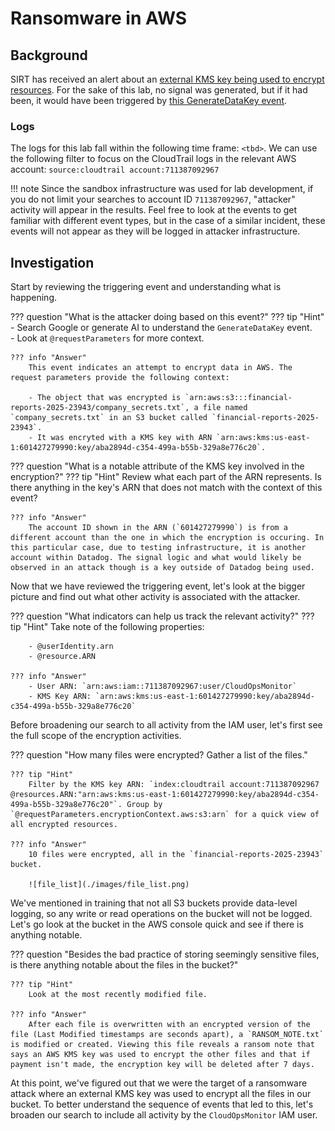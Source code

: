 # Ransomware in AWS
## Background

SIRT has received an alert about an [external KMS key being used to encrypt resources](https://github.com/DataDog/threat-detection/blob/main/rules/cloudtrail/aws_resource_encryption_ransomware.tf). For the sake of this lab, no signal was generated, but if it had been, it would have been triggered by [this GenerateDataKey event](https://app.datadoghq.com/logs?query=%40eventID%3A06d89b2c-cf2c-326f-aa8d-d80ba0dc8802&agg_m=count&agg_m_source=base&agg_t=count&clustering_pattern_field_path=message&cols=host%2Cservice%2C%40evt.name%2C%40requestParameters.bucketName%2C%40userIdentity.accessKeyId&event=AwAAAZWGathAgTavzAAAABhBWldHYkVTX0FBQVlhc0tkY0RDbGhnRFAAAAAkMDE5NTg2NmMtOTk3OC00ZDZiLWFjMzgtMmUwN2Q2YjAzNGRmAAHYoA&fromUser=true&messageDisplay=inline&refresh_mode=sliding&storage=flex_tier&stream_sort=desc&viz=stream&from_ts=1741716026101&to_ts=1741716926101&live=true).    

### Logs
The logs for this lab fall within the following time frame: `<tbd>`.
We can use the following filter to focus on the CloudTrail logs in the relevant AWS account:
`source:cloudtrail account:711387092967`

!!! note
    Since the sandbox infrastructure was used for lab development, if you do not limit your searches to account ID `711387092967`, "attacker" activity will appear in the results. Feel free to look at the events to get familiar with different event types, but in the case of a similar incident, these events will not appear as they will be logged in attacker infrastructure.


## Investigation
Start by reviewing the triggering event and understanding what is happening. 

??? question "What is the attacker doing based on this event?"
    ??? tip "Hint"
        - Search Google or generate AI to understand the `GenerateDataKey` event.  
        - Look at `@requestParameters` for more context.


    ??? info "Answer"
        This event indicates an attempt to encrypt data in AWS. The request parameters provide the following context:  
        
        - The object that was encrypted is `arn:aws:s3:::financial-reports-2025-23943/company_secrets.txt`, a file named `company_secrets.txt` in an S3 bucket called `financial-reports-2025-23943`.   
        - It was encryted with a KMS key with ARN `arn:aws:kms:us-east-1:601427279990:key/aba2894d-c354-499a-b55b-329a8e776c20`. 


??? question "What is a notable attribute of the KMS key involved in the encryption?"
    ??? tip "Hint"
        Review what each part of the ARN represents. Is there anything in the key's ARN that does not match with the context of this event?

    ??? info "Answer"
        The account ID shown in the ARN (`601427279990`) is from a different account than the one in which the encryption is occuring. In this particular case, due to testing infrastructure, it is another account within Datadog. The signal logic and what would likely be observed in an attack though is a key outside of Datadog being used. 

Now that we have reviewed the triggering event, let's look at the bigger picture and find out what other activity is associated with the attacker.

??? question "What indicators can help us track the relevant activity?"
    ??? tip "Hint"
        Take note of the following properties:   

        - @userIdentity.arn
        - @resource.ARN

    ??? info "Answer"
        - User ARN: `arn:aws:iam::711387092967:user/CloudOpsMonitor`    
        - KMS Key ARN: `arn:aws:kms:us-east-1:601427279990:key/aba2894d-c354-499a-b55b-329a8e776c20`

Before broadening our search to all activity from the IAM user, let's first see the full scope of the encryption activities.

??? question "How many files were encrypted? Gather a list of the files."

    ??? tip "Hint"
        Filter by the KMS key ARN: `index:cloudtrail account:711387092967 @resources.ARN:"arn:aws:kms:us-east-1:601427279990:key/aba2894d-c354-499a-b55b-329a8e776c20"`. Group by `@requestParameters.encryptionContext.aws:s3:arn` for a quick view of all encrypted resources.

    ??? info "Answer"
        10 files were encrypted, all in the `financial-reports-2025-23943` bucket. 

        ![file_list](./images/file_list.png)

We've mentioned in training that not all S3 buckets provide data-level logging, so any write or read operations on the bucket will not be logged. Let's go look at the bucket in the AWS console quick and see if there is anything notable.


??? question "Besides the bad practice of storing seemingly sensitive files, is there anything notable about the files in the bucket?"

    ??? tip "Hint"
        Look at the most recently modified file.

    ??? info "Answer"
        After each file is overwritten with an encrypted version of the file (Last Modified timestamps are seconds apart), a `RANSOM_NOTE.txt` is modified or created. Viewing this file reveals a ransom note that says an AWS KMS key was used to encrypt the other files and that if payment isn't made, the encryption key will be deleted after 7 days.

At this point, we've figured out that we were the target of a ransomware attack where an external KMS key was used to encrypt all the files in our bucket. To better understand the sequence of events that led to this, let's broaden our search to include all activity by the `CloudOpsMonitor` IAM user.